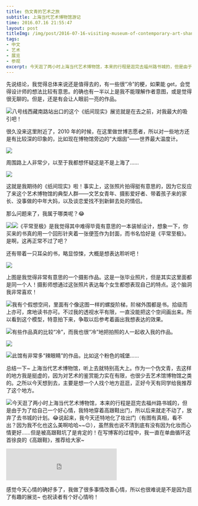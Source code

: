 ```yaml
---
title: 伪文青的艺术之旅
subtitle: 上海当代艺术博物馆游记
time: 2016.07.16 21:55:47
layout: post
titleImg: /img/post/2016-07-16-visiting-museum-of-contemporary-art-shanghai-00.jpg
tags:
- 中文
- 艺术
- 展览
- 参观
excerpt: 今天逛了两小时上海当代艺术博物馆，本来的行程是逛完去福州路书城的，但是由于为了给自己一个好心情，我是穿着高跟鞋出门的，所以后来就走不动了，放弃了去书城的计划。
---
```


先说结论，我觉得总体来说还是值得去的，有一些很“冷”的梗，如果能 get，会觉得设计师的想法比较有意思。的确也有一半以上是我不能理解作者意图，或是觉得很无聊的。但是，还是有会让人眼前一亮的作品。

<img class="toggle-img" src="{{ site.loadingImg }}" data-src="{{ site.url }}/img/post/2016-07-16-visiting-museum-of-contemporary-art-shanghai-01.jpg" />八号线西藏南路站出口的这个《纸间现实》展览就是在去之前，对我最大的吸引吧！

很久没来这里附近了，2010 年的时候，在这里做世博志愿者，所以对一些地方还是有比较深的印象的，比如现在博物馆旁边的“大烟囱”——世界最大温度计。

<img class="single-img" src="{{ site.loadingImg }}" data-src="{{ site.url }}/img/post/2016-07-16-visiting-museum-of-contemporary-art-shanghai-02.jpg" />

周围路上人非常少，以至于我都想怀疑这是不是上海了……

<img class="single-img" src="{{ site.loadingImg }}" data-src="{{ site.url }}/img/post/2016-07-16-visiting-museum-of-contemporary-art-shanghai-03.jpg" />

这就是我期待的《纸间现实》啦！事实上，这张照片拍得挺有意思的，因为它反应了来这个艺术博物馆的典型人群——文艺女青年、摄影爱好者、带着孩子来的家长、没事做的中年大妈，以及谈恋爱找不到新鲜去处的情侣。

那么问题来了，我属于哪类呢？:joy:

<img class="post-img" src="{{ site.loadingImg }}" data-src="{{ site.url }}/img/post/2016-07-16-visiting-museum-of-contemporary-art-shanghai-05.jpg" /><img class="post-img" src="{{ site.loadingImg }}" data-src="{{ site.url }}/img/post/2016-07-16-visiting-museum-of-contemporary-art-shanghai-06.jpg" />《平常至极》是我觉得其中难得毕竟有意思的一本装帧设计，想象一下，你买来的书真的用一个回形针夹着一张便签作为封面，而书名恰好是《平常至极》。是啊，这再正常不过了吧？

还有带着一只耳朵的书，略显惊悚，大概是想表达聆听吧！

<img class="single-img" src="{{ site.loadingImg }}" data-src="{{ site.url }}/img/post/2016-07-16-visiting-museum-of-contemporary-art-shanghai-07.jpg" />

上图是我觉得非常有意思的一个摄影作品。这是一张毕业照片，但是其实这里面都是同一个人！摄影师想通过这张照片表达每个女生都想表现自己的特点。这个脑洞我非常喜欢！

<img class="post-img" src="{{ site.loadingImg }}" data-src="{{ site.url }}/img/post/2016-07-16-visiting-museum-of-contemporary-art-shanghai-08.jpg" />我有个假想空间，里面有个像这图一样的螺旋阶梯，阶梯外围都是书。拾级而上亦可，席地读书亦可。不过我的透视水平有限，一直没能把这个空间画出来。所以看到这个模型，特意拍下来，争取以后参考着画出我想表达的效果。

<img class="toggle-img" src="{{ site.loadingImg }}" data-src="{{ site.url }}/img/post/2016-07-16-visiting-museum-of-contemporary-art-shanghai-09.jpg" />有些作品真的比较“冷”，而我也很“冷”地把拍照的人一起收入我的作品。

<img class="single-img" src="{{ site.loadingImg }}" data-src="{{ site.url }}/img/post/2016-07-16-visiting-museum-of-contemporary-art-shanghai-10.jpg" />

<img class="post-img" src="{{ site.loadingImg }}" data-src="{{ site.url }}/img/post/2016-07-16-visiting-museum-of-contemporary-art-shanghai-11.jpg" />此馆有非常多“辣眼睛”的作品，比如这个粉色的城堡……

总结一下~ 上海当代艺术博物馆，听上去就特别高大上。作为一个伪文青，去这样的地方我是挺虚的，因为对艺术的鉴赏能力实在有限，也很少去艺术馆博物馆之类的。之所以今天想到去，主要是想一个人找个地方逛逛，正好今天有同学给我推荐了这个地方。

<img class="toggle-img" src="{{ site.loadingImg }}" data-src="{{ site.url }}/img/post/2016-07-16-visiting-museum-of-contemporary-art-shanghai-04.jpg" />今天逛了两小时上海当代艺术博物馆，本来的行程是逛完去福州路书城的，但是由于为了给自己一个好心情，我特地穿着高跟鞋出门，所以后来就走不动了，放弃了去书城的计划。:joy:说起来，我今天还特地化了妆出门（有图有真相，看不出？因为我不化也这么美啊哈哈~~:wink:），虽然我也说不清到底有没有因为化妆而心情更好……但是被高跟鞋坑了是肯定的！在写博客的过程中，我一直在单曲循环这首徐良的《高跟鞋》，推荐给大家~

<iframe frameborder="no" border="0" marginwidth="0" marginheight="0" width="300px" height="86" src="http://music.163.com/outchain/player?type=2&id=421148491&auto=0&height=66"></iframe>

感觉今天心情的确好多了，我做了很多事情改善心情，所以也很难说是不是因为逛了有趣的展览~ 也祝读者有个好心情哟！
